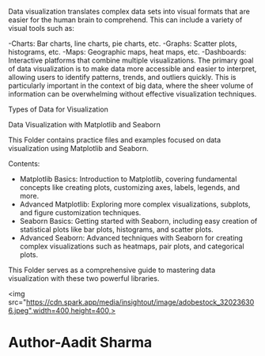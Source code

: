 <p>
  Data visualization translates complex data sets into visual formats that are easier for the human brain to comprehend. This can include a variety of visual tools such as:

-Charts: Bar charts, line charts, pie charts, etc.
-Graphs: Scatter plots, histograms, etc.
-Maps: Geographic maps, heat maps, etc.
-Dashboards: Interactive platforms that combine multiple visualizations.
The primary goal of data visualization is to make data more accessible and easier to interpret, allowing users to identify patterns, trends, and outliers quickly. This is particularly important in the context of big data, where the sheer volume of information can be overwhelming without effective visualization techniques.

Types of Data for Visualization

  
  Data Visualization with Matplotlib and Seaborn

This Folder contains practice files and examples focused on data visualization using Matplotlib and Seaborn.

Contents:
- Matplotlib Basics: Introduction to Matplotlib, covering fundamental concepts like creating plots, customizing axes, labels, legends, and more.
- Advanced Matplotlib: Exploring more complex visualizations, subplots, and figure customization techniques.
- Seaborn Basics: Getting started with Seaborn, including easy creation of statistical plots like bar plots, histograms, and scatter plots.
- Advanced Seaborn: Advanced techniques with Seaborn for creating complex visualizations such as heatmaps, pair plots, and categorical plots.

This Folder  serves as a comprehensive guide to mastering data visualization with these two powerful libraries.

</p>

<img src="https://cdn.spark.app/media/insightout/image/adobestock_320236306.jpeg",width=400,height=400,>
<h1>Author-Aadit Sharma</h1>
